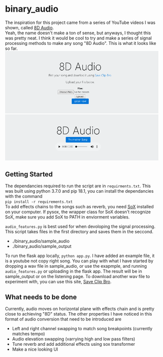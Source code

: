 # binary_audio  

The inspiration for this project came from a series of YouTube videos I was
shown, called [8D Audio](https://www.youtube.com/channel/UCrRpYEytIHGyDgNWO6VbHlQ/videos "Check it out!").  
Yeah, the name doesn't make a ton of sense, but anyways, I thought this was pretty neat. I think it would be cool to try and make a series of signal processing methods to make any song "8D Audio". This is what it looks like so far.
![starting page](./img/front_page.PNG)
![listen page](./img/listen_page.PNG)

## Getting Started  
The dependancies required to run the script are in `requirments.txt`.  This was built using python 3.7.0 and pip 18.1, you can install the dependancies with the command  
`pip install -r requirements.txt`  
To add effects chains to the songs such as reverb, you need [SoX](http://sox.sourceforge.net/) installed on your computer.  If pysox, the wrapper class for SoX doesn't recognize SoX, make sure you add SoX to PATH in enviorment variables.  

`audio_features.py` is best used for when devoloping the signal processing. This script takes files in the first directory and saves them in the seccond.  
* ./binary_audio/sample_audio
* ./binary_audio/sample_output  

To run the flask app locally, `python app.py`.
I have added an example file, it is a youtube not copy right song.  You can play with what I have started by dropping a wav file in sample_audio, or use the exapmple, and running `audio_features.py` or uploading in the flask app.  The result will be in sample_output or on the listening page.  To download another wav file to experiment with, you can use this site, [Save Clip Bro](https://www.saveclipbro.com/).

## What needs to be done   
Currently, audio moves on horizontal plane with effects chain and is pretty close to achieving "8D" status.  The other properties I have noticed in this format of audio conversion that need to be introduced are  

* Left and right channel swapping to match song breakpoints (currently matches tempo)
* Audio elevation swapping (varrying high and low pass filters)
* Tune reverb and add additional effects using sox transformer
* Make a nice looking UI
